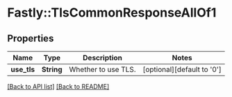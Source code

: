 # Fastly::TlsCommonResponseAllOf1

## Properties

| Name | Type | Description | Notes |
| ---- | ---- | ----------- | ----- |
| **use_tls** | **String** | Whether to use TLS. | [optional][default to &#39;0&#39;] |

[[Back to API list]](../../README.md#endpoints) [[Back to README]](../../README.md)


